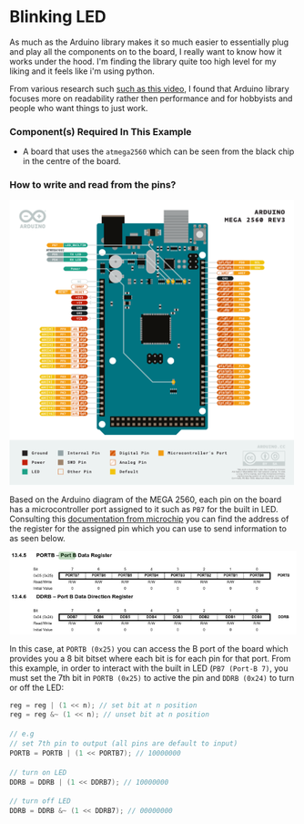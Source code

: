 # Blinking LED

As much as the Arduino library makes it so much easier to essentially plug and play all the components on to the board, I really want to know how it works under the hood. I'm finding the library quite too high level for my liking and it feels like i'm using python. 

From various research such [such as this video](https://www.youtube.com/watch?v=tBq3sO1Z-7o), I found that Arduino library focuses more on readability rather then performance and for hobbyists and people who want things to just work.
### Component(s) Required In This Example
- A board that uses the `atmega2560` which can be seen from the black chip in the centre of the board.
### How to write and read from the pins?
<img src="assets/Mega 2560 Diagram.png" width="500"></img>

Based on the Arduino diagram of the MEGA 2560, each pin on the board has a microcontroller port assigned to it such as `PB7` for the built in LED.  Consulting this [documentation from microchip](https://ww1.microchip.com/downloads/aemDocuments/documents/OTH/ProductDocuments/DataSheets/ATmega640-1280-1281-2560-2561-Datasheet-DS40002211A.pdf) you can find the address of the register for the assigned pin which you can use to send information to as seen below.

<img src="assets/Mega 2560 Port B Register.png"></img>

In this case, at `PORTB (0x25)` you can access the B port of the board which provides you a 8 bit bitset where each bit is for each pin for that port. From this example, in order to interact with the built in LED (`PB7 (Port-B 7)`, you must set the 7th bit in `PORTB (0x25)` to active the pin and `DDRB (0x24)` to turn or off the LED:

```c
reg = reg | (1 << n); // set bit at n position
reg = reg &~ (1 << n); // unset bit at n position

// e.g
// set 7th pin to output (all pins are default to input)
PORTB = PORTB | (1 << PORTB7); // 10000000

// turn on LED
DDRB = DDRB | (1 << DDRB7); // 10000000

// turn off LED
DDRB = DDRB &~ (1 << DDRB7); // 00000000
```